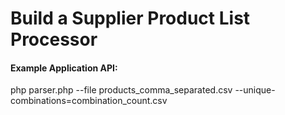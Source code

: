 # Build a Supplier Product List Processor

#### Example Application API:

php parser.php --file products_comma_separated.csv  --unique-combinations=combination_count.csv

